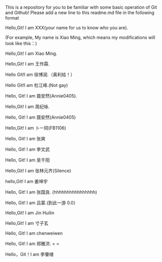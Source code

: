 
This is a repository for you  to be familiar with some basic operation of Git and Github!
Please add a new line to this readme.md file in the following format

Hello,Git! I am XXX(your name for us to know who you are).

(For example, My name is Xiao Ming, which means my modifications will look like this：)

Hello,Git! I am Xiao Ming.

Hello,Git! I am 王作霖.

Hello Git!I am 徐博润.（奥利给！）

Hello Git!I am 杜江峰.(Not gay)

Hello, Git! I am 聂安然(Annie0405).

Hello,Git! I am 周纪咏.

Hello, Git! I am 聂安然(Annie0405)

Hello,Git! I am 卜一珂(FB1106)

Hello, Git! I am 张爽

Hello, Git! I am 李文武

Hello, Git! I am 吴千阳

Hello,Git! I am 张林元齐(Silence)

hello,Git! I am 姜坤宇

Hello, Git! I am 张国良. (hhhhhhhhhhhhhhhh)

Hello, Git! I am 吕蒙.(到此一游 0.0）

Hello,Git! I am Jin Huilin

Hello,Git! I am 寸子玄

Hello, Git! I am chenweiwen

Hello, Git! I am 郑雅洪. = =

Hello，Git！I am 李肇绪
